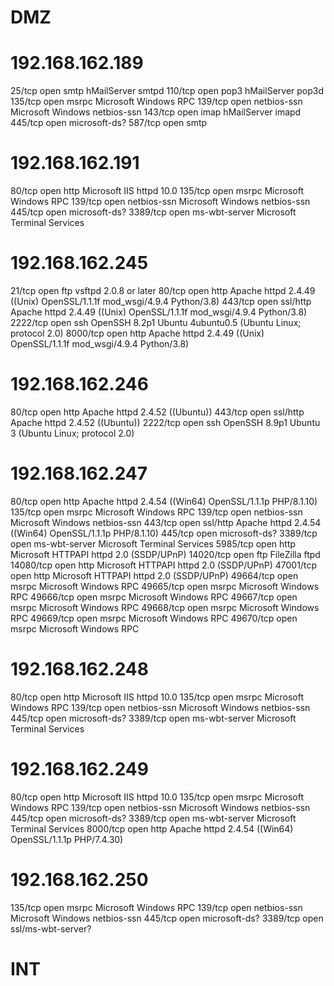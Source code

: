 # DMZ
# 192.168.162.189
25/tcp  open  smtp          hMailServer smtpd
110/tcp open  pop3          hMailServer pop3d
135/tcp open  msrpc         Microsoft Windows RPC
139/tcp open  netbios-ssn   Microsoft Windows netbios-ssn
143/tcp open  imap          hMailServer imapd
445/tcp open  microsoft-ds?
587/tcp open  smtp   

# 192.168.162.191
80/tcp   open  http          Microsoft IIS httpd 10.0
135/tcp  open  msrpc         Microsoft Windows RPC
139/tcp  open  netbios-ssn   Microsoft Windows netbios-ssn
445/tcp  open  microsoft-ds?
3389/tcp open  ms-wbt-server Microsoft Terminal Services

# 192.168.162.245
21/tcp   open  ftp      vsftpd 2.0.8 or later
80/tcp   open  http     Apache httpd 2.4.49 ((Unix) OpenSSL/1.1.1f mod_wsgi/4.9.4 Python/3.8)
443/tcp  open  ssl/http Apache httpd 2.4.49 ((Unix) OpenSSL/1.1.1f mod_wsgi/4.9.4 Python/3.8)
2222/tcp open  ssh      OpenSSH 8.2p1 Ubuntu 4ubuntu0.5 (Ubuntu Linux; protocol 2.0)
8000/tcp open  http     Apache httpd 2.4.49 ((Unix) OpenSSL/1.1.1f mod_wsgi/4.9.4 Python/3.8)

# 192.168.162.246
80/tcp   open  http     Apache httpd 2.4.52 ((Ubuntu))
443/tcp  open  ssl/http Apache httpd 2.4.52 ((Ubuntu))
2222/tcp open  ssh      OpenSSH 8.9p1 Ubuntu 3 (Ubuntu Linux; protocol 2.0)

# 192.168.162.247
80/tcp    open  http          Apache httpd 2.4.54 ((Win64) OpenSSL/1.1.1p PHP/8.1.10)
135/tcp   open  msrpc         Microsoft Windows RPC
139/tcp   open  netbios-ssn   Microsoft Windows netbios-ssn
443/tcp   open  ssl/http      Apache httpd 2.4.54 ((Win64) OpenSSL/1.1.1p PHP/8.1.10)
445/tcp   open  microsoft-ds?
3389/tcp  open  ms-wbt-server Microsoft Terminal Services
5985/tcp  open  http          Microsoft HTTPAPI httpd 2.0 (SSDP/UPnP)
14020/tcp open  ftp           FileZilla ftpd
14080/tcp open  http          Microsoft HTTPAPI httpd 2.0 (SSDP/UPnP)
47001/tcp open  http          Microsoft HTTPAPI httpd 2.0 (SSDP/UPnP)
49664/tcp open  msrpc         Microsoft Windows RPC
49665/tcp open  msrpc         Microsoft Windows RPC
49666/tcp open  msrpc         Microsoft Windows RPC
49667/tcp open  msrpc         Microsoft Windows RPC
49668/tcp open  msrpc         Microsoft Windows RPC
49669/tcp open  msrpc         Microsoft Windows RPC
49670/tcp open  msrpc         Microsoft Windows RPC

# 192.168.162.248
80/tcp   open  http          Microsoft IIS httpd 10.0
135/tcp  open  msrpc         Microsoft Windows RPC
139/tcp  open  netbios-ssn   Microsoft Windows netbios-ssn
445/tcp  open  microsoft-ds?
3389/tcp open  ms-wbt-server Microsoft Terminal Services

# 192.168.162.249
80/tcp   open  http          Microsoft IIS httpd 10.0
135/tcp  open  msrpc         Microsoft Windows RPC
139/tcp  open  netbios-ssn   Microsoft Windows netbios-ssn
445/tcp  open  microsoft-ds?
3389/tcp open  ms-wbt-server Microsoft Terminal Services
8000/tcp open  http          Apache httpd 2.4.54 ((Win64) OpenSSL/1.1.1p PHP/7.4.30)

# 192.168.162.250
135/tcp  open  msrpc              Microsoft Windows RPC
139/tcp  open  netbios-ssn        Microsoft Windows netbios-ssn
445/tcp  open  microsoft-ds?
3389/tcp open  ssl/ms-wbt-server?


# INT


